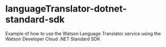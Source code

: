 # languageTranslator-dotnet-standard-sdk
Example of how to use the Watson Language Translator service using the Watson Developer Cloud .NET Standard SDK
